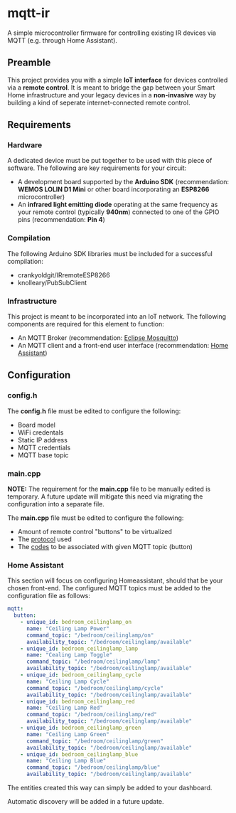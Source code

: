 # mqtt-ir
A simple microcontroller firmware for controlling existing IR devices via MQTT (e.g. through Home Assistant).

## Preamble
This project provides you with a simple **IoT interface** for devices controlled via a **remote control**. It is meant to bridge the gap between your Smart Home infrastructure and your legacy devices in a **non-invasive** way by building a kind of seperate internet-connected remote control.

## Requirements
### Hardware
A dedicated device must be put together to be used with this piece of software. The following are key requirements for your circuit:
- A development board supported by the **Arduino SDK** (recommendation: **WEMOS LOLIN D1 Mini** or other board incorporating an **ESP8266** microcontroller)
- An **infrared light emitting diode** operating at the same frequency as your remote control (typically **940nm**) connected to one of the GPIO pins (recommendation: **Pin 4**)

### Compilation
The following Arduino SDK libraries must be included for a successful compilation:
- crankyoldgit/IRremoteESP8266
- knolleary/PubSubClient

### Infrastructure
This project is meant to be incorporated into an IoT network. The following components are required for this element to function:
- An MQTT Broker (recommendation: [Eclipse Mosquitto](https://mosquitto.org/))
- An MQTT client and a front-end user interface (recommendation: [Home Assistant](https://www.home-assistant.io/))

## Configuration
### config.h
The **config.h** file must be edited to configure the following:
- Board model
- WiFi credentals
- Static IP address
- MQTT credentials
- MQTT base topic

### main.cpp
**NOTE:** The requirement for the **main.cpp** file to be manually edited is temporary. A future update will mitigate this need via migrating the configuration into a separate file.

The **main.cpp** file must be edited to configure the following:
- Amount of remote control "buttons" to be virtualized
- The [protocol](https://github.com/crankyoldgit/IRremoteESP8266/blob/master/SupportedProtocols.md) used
- The [codes](https://github.com/crankyoldgit/IRremoteESP8266/tree/master/examples/IRrecvDumpV3) to be associated with given MQTT topic (button)

### Home Assistant
This section will focus on configuring Homeassistant, should that be your chosen front-end.
The configured MQTT topics must be added to the configuration file as follows:
```yaml
mqtt:
  button:
    - unique_id: bedroom_ceilinglamp_on
      name: "Ceiling Lamp Power"
      command_topic: "/bedroom/ceilinglamp/on"
      availability_topic: "/bedroom/ceilinglamp/available"
    - unique_id: bedroom_ceilinglamp_lamp
      name: "Cealing Lamp Toggle"
      command_topic: "/bedroom/ceilinglamp/lamp"
      availability_topic: "/bedroom/ceilinglamp/available"
    - unique_id: bedroom_ceilinglamp_cycle
      name: "Ceiling Lamp Cycle"
      command_topic: "/bedroom/ceilinglamp/cycle"
      availability_topic: "/bedroom/ceilinglamp/available"
    - unique_id: bedroom_ceilinglamp_red
      name: "Ceiling Lamp Red"
      command_topic: "/bedroom/ceilinglamp/red"
      availability_topic: "/bedroom/ceilinglamp/available"
    - unique_id: bedroom_ceilinglamp_green
      name: "Ceiling Lamp Green"
      command_topic: "/bedroom/ceilinglamp/green"
      availability_topic: "/bedroom/ceilinglamp/available"
    - unique_id: bedroom_ceilinglamp_blue
      name: "Ceiling Lamp Blue"
      command_topic: "/bedroom/ceilinglamp/blue"
      availability_topic: "/bedroom/ceilinglamp/available"
```
The entities created this way can simply be added to your dashboard.

Automatic discovery will be added in a future update.
